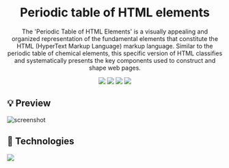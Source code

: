 <div align='center'>

  # Periodic table of HTML elements

  The 'Periodic Table of HTML Elements' is a visually appealing and organized representation of the fundamental elements that constitute the HTML (HyperText Markup Language) markup language. Similar to the periodic table of chemical elements, this specific version of HTML classifies and systematically presents the key components used to construct and shape web pages.

  <div>
    <img src="https://img.shields.io/github/stars/jaenfigueroa/Periodic-table-of-HTML-elements">
    <img src="https://img.shields.io/github/forks/jaenfigueroa/Periodic-table-of-HTML-elements">
    <img src="https://img.shields.io/github/issues-pr/jaenfigueroa/Periodic-table-of-HTML-elements">
    <img src="https://img.shields.io/github/issues/jaenfigueroa/Periodic-table-of-HTML-elements">
  </div>

</div>

## 💡 Preview

![screenshot](https://res.cloudinary.com/djksz5k3c/image/upload/v1685332372/MI-NUBE/PERIODIC%20TABLE/Captura_de_pantalla_2023-05-28_225148_1_rjkdpv.png)

## 🧪 Technologies

<img src="https://skillicons.dev/icons?i=vite,react,typescript,sass,javascript,html"/>
